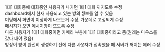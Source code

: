 1대1 대화중에 대화중인 사용자가 나가면 1대1 대화 꺼지도록 수정   
dashboard에서 현재 사용되고 있는 방의 정보를 알 수 있음   
미팅에서 화면이 이상하게 나오는거 수정, 가운데로 고정되게 수정    
메시지가 오면 메시지창이 뜨도록 수정   
다른 사용자가 1대1 대화중이면 카메라 부분에 1대1 대화중이라고 뜸(원래는 마우스를 갖다 대야 떴음)    
방장이 방이 완전히 생성하기 전에 다른 사용자가 접속했을 때 서버가 꺼지는 에러 수정
